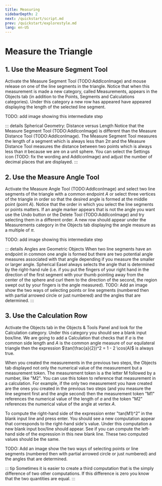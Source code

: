 ```yaml
---
title: Measuring
sidebarDepth: 2
next: /quickstart/script.md
prev: /quickstart/explorestyle.md
lang: en-US
---
```


# Measure the Triangle

## 1. Use the Measure Segment Tool

Activate the Measure Segment Tool (TODO:AddIconImage) and mouse release on one of the line segments in the triangle. Notice that when this measurement is made a new category, called Measurements, appears in the Objects tab (in addition to the Points, Segments and Calculations categories). Under this category a new row has appeared have appeared displaying the length of the selected line segment.

TODO: add image showing this intermediate step

::: details Spherical Geometry: Distance versus Length
Notice that the Measure Segment Tool (TODO:AddIconImage) is different than the Measure Distance Tool (TODO:AddIconImage). The Measure Segment Tool measures the length of a segment which is always less than $2\pi$ and the Measure Distance Tool measures the distance between two points which is always less than $\pi$ because we are on a unit sphere. You can select the Settings icon (TODO: fix the wording and AddIconImage) and adjust the number of decimal places that are displayed.
:::

## 2. Use the Measure Angle Tool

Activate the Measure Angle Tool (TODO:AddIconImage) and select two line segments of the triangle with a common endpoint $A$ or select three vertices of the triangle in order so that the desired angle is formed at the middle point (point $A$). Notice that the order in which you select the line segments or points matters. If an angle marker appears that is not the angle you want use the Undo button or the Delete Tool (TODO:AddIconImage) and try selecting them in a different order. A new row should appear under the Measurements category in the Objects tab displaying the angle measure as a multiple of $\pi$.

TODO: add image showing this intermediate step

::: details Angles are Geometric Objects
When two line segments have an endpoint in common one angle is formed but there are two potential angle measures associated with that angle depending if you measure the smaller or larger angle. Spherical Easel always selects the angle that is determined by the right-hand rule (i.e. if you put the fingers of your right hand in the direction of the first segment with your thumb pointing away from the center of the sphere and curl them to the direction of the second, the region swept out by your fingers is the angle measured).
TODO: Add an image show the two ways of selecting points or line segments (numbered then with partial arrowed circle or just numbered) and the angles that are determined.
:::

## 3. Use the Calculation Row

Activate the Objects tab in the Objects & Tools Panel and look for the Calculation category. Under this category you should see a blank input box/line. We are going to add a Calculation that checks that if $a$ is the common side length and $A$ is the common angle measure of our equilateral triangle then the expression $\tan(\frac{a}{2})^2 = 1 - 2 \cos(A)$ is always true.

When you created the measurements in the previous two steps, the Objects tab displayed not only the numerical value of the measurement but a measurement token. The measurement token is a the letter M followed by a number, like "M2". You can use this token to reference that measurement in a calculation. For example, if the only two measurement you have created are the ones you created in the previous two steps (and you measure the line segment first and the angle second) then the measurement token "M1" references the numerical value of the length of $a$ and the token "M2" references the numerical value of the angle at vertex $A$.

To compute the right-hand side of the expression enter "tan(M1)^2" in the blank input line and press enter. You should see a new computation appear that corresponds to the right-hand side's value. Under this computation a new blank input box/line should appear. See if you can compute the left-hand side of the expression in this new blank line. These two computed values should be the same.

TODO: Add an image show the two ways of selecting points or line segments (numbered then with partial arrowed circle or just numbered) and the angles that are determined.

::: tip
Sometimes it is easier to create a third computation that is the simply difference of two other computations. If this difference is zero you know that the two quantities are equal.
:::
